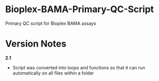 # Bioplex-BAMA-Primary-QC-Script
Primary QC script for Bioplex BAMA assays

# Version Notes
**2.1**
  - Script was converted into loops and functions so that it can run automatically on all files within a folder
